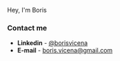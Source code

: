 Hey, I'm Boris

### Contact me
* **Linkedin** - [@borisvicena](https://www.linkedin/in/borisvicena/)
* **E-mail** - boris.vicena@gmail.com
